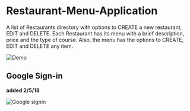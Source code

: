 # Restaurant-Menu-Application
A list of Restaurants directory with options to CREATE a new restaurant, EDIT and DELETE. Each Restaurant has its menu with a brief description, price and the type of course. Also, the menu has the options to CREATE, EDIT and DELETE any item.

![Demo](https://user-images.githubusercontent.com/6822714/35663968-d0fc2318-06d4-11e8-88d3-193b9d24189f.gif)

## Google Sign-in
**added 2/5/18**

![Google signin](https://user-images.githubusercontent.com/6822714/35845632-23e64648-0ac8-11e8-8326-1fae2bb6c450.gif)

